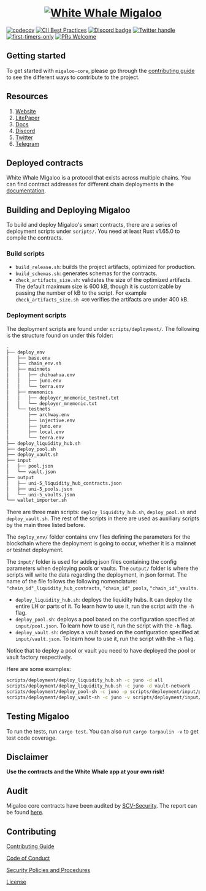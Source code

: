 <a href="https://whitewhale.money/">
  <h1 align="center">
    <picture>
      <img alt="White Whale Migaloo" src="https://miro.medium.com/max/1400/1*29OYRJqqddosWtWo-c3TYQ.png">
    </picture>
  </h1>
</a>

[![codecov](https://codecov.io/github/nico_teen-Defi-Platform/migaloo-core/branch/main/graph/badge.svg?token=Y8S6P1KBS2)](https://codecov.io/github/nico_teen-Defi-Platform/migaloo-core)
[![CII Best Practices](https://bestpractices.coreinfrastructure.org/projects/6401/badge)](https://bestpractices.coreinfrastructure.org/projects/6401)
[![Discord badge][]][Discord invite]
[![Twitter handle][]][Twitter badge]
[![first-timers-only](https://img.shields.io/badge/first--timers--only-friendly-blue.svg?style=flat-square)](https://www.firsttimersonly.com/)
[![PRs Welcome](https://img.shields.io/badge/PRs-welcome-brightgreen.svg?style=flat-square)](https://makeapullrequest.com)


[Discord invite]: https://discord.com/invite/tSxyyCWgYX
[Discord badge]: https://img.shields.io/discord/908044702794801233
[Twitter handle]: https://img.shields.io/twitter/follow/WhiteWhaleDefi.svg?style=social&label=Follow
[Twitter badge]: https://twitter.com/intent/follow?screen_name=WhiteWhaleDefi

## Getting started

To get started with `migaloo-core`, please go through the [contributing guide](./docs/CONTRIBUTING.md) to see the 
different ways to contribute to the project.

## Resources

1. [Website](https://whitewhale.money/)
2. [LitePaper](https://whitewhale.money/LitepaperV2.pdf)
3. [Docs](https://ww0-1.gitbook.io/migaloo-docs/)
4. [Discord](https://discord.com/invite/tSxyyCWgYX)
5. [Twitter](https://twitter.com/WhiteWhaleDefi)
6. [Telegram](https://t.me/whitewhaleofficial)

## Deployed contracts

White Whale Migaloo is a protocol that exists across multiple chains. You can find contract addresses for different chain deployments 
in the [documentation](https://ww0-1.gitbook.io/migaloo-docs/smart-contracts/deployments).

## Building and Deploying Migaloo

To build and deploy Migaloo's smart contracts, there are a series of deployment scripts under `scripts/`. You need at 
least Rust v1.65.0 to compile the contracts. 

### Build scripts

- `build_release.sh`: builds the project artifacts, optimized for production.
- `build_schemas.sh`: generates schemas for the contracts.
- `check_artifacts_size.sh`: validates the size of the optimized artifacts. The default maximum size is 600 kB, though 
it is customizable by passing the number of kB to the script. For example `check_artifacts_size.sh 400` verifies the 
artifacts are under 400 kB.

### Deployment scripts

The deployment scripts are found under `scripts/deployment/`. The following is the structure found on under this folder:

```bash
.
├── deploy_env
│   ├── base.env
│   ├── chain_env.sh
│   ├── mainnets
│   │   ├── chihuahua.env
│   │   ├── juno.env
│   │   └── terra.env
│   ├── mnemonics
│   │   ├── deployer_mnemonic_testnet.txt
│   │   └── deployer_mnemonic.txt
│   └── testnets
│       ├── archway.env
│       ├── injective.env
│       ├── juno.env
│       ├── local.env
│       └── terra.env
├── deploy_liquidity_hub.sh
├── deploy_pool.sh
├── deploy_vault.sh
├── input
│   ├── pool.json
│   └── vault.json
├── output
│   ├── uni-5_liquidity_hub_contracts.json
│   ├── uni-5_pools.json
│   └── uni-5_vaults.json
└── wallet_importer.sh
```

There are three main scripts: `deploy_liquidity_hub.sh`, `deploy_pool.sh` and `deploy_vault.sh`. The rest of the scripts 
in there are used as auxiliary scripts by the main three listed before.

The `deploy_env/` folder contains env files defining the parameters for the blockchain where the deployment is going to occur, 
whether it is a mainnet or testnet deployment.  

The `input/` folder is used for adding json files containing the config parameters when deploying pools or vaults.
The `output/` folder is where the scripts will write the data regarding the deployment, in json format. The name of the file
follows the following nomenclature: `"chain_id"_liquidity_hub_contracts`, `"chain_id"_pools`, `"chain_id"_vaults`.

- `deploy_liquidity_hub.sh`: deploys the liquidity hubs. It can deploy the entire LH or parts of it. To learn how to use it, 
run the script with the `-h` flag.
- `deploy_pool.sh`: deploys a pool based on the configuration specified at `input/pool.json`. To learn how to use it, 
run the script with the `-h` flag.
- `deploy_vault.sh`: deploys a vault based on the configuration specified at `input/vault.json`. To learn how to use it, 
run the script with the `-h` flag.

Notice that to deploy a pool or vault you need to have deployed the pool or vault factory respectively.

Here are some examples:

```bash
scripts/deployment/deploy_liquidity_hub.sh -c juno -d all
scripts/deployment/deploy_liquidity_hub.sh -c juno -d vault-network
scripts/deployment/deploy_pool-sh -c juno -p scripts/deployment/input/pool.json
scripts/deployment/deploy_vault-sh -c juno -v scripts/deployment/input/vault.json
```

## Testing Migaloo

To run the tests, run `cargo test`. You can also run `cargo tarpaulin -v` to get test code coverage.

## Disclaimer

**Use the contracts and the White Whale app at your own risk!**

## Audit

Migaloo core contracts have been audited by [SCV-Security](https://www.scv.services/). The report can be found [here](https://github.com/SCV-Security/PublicReports/blob/main/CW/WhiteWhale/White%20Whale%20-%20Migaloo%20Audit%20Report%20v1.0.pdf).

## Contributing

[Contributing Guide](./docs/CONTRIBUTING.md)

[Code of Conduct](./docs/CODE_OF_CONDUCT.md)

[Security Policies and Procedures](./docs/SECURITY.md)

[License](./LICENSE)
